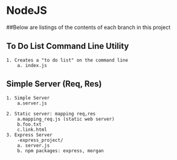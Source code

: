 
# NodeJS
##Below are listings of the contents of each branch in this project

## To Do List Command Line Utility
	1. Creates a "to do list" on the command line
		a. index.js
		
## Simple Server (Req, Res)
	1. Simple Server
		a.server.js

	2. Static server: mapping req,res
		a.mapping_req.js (static web server)
		b.foo.txt
		c.link.html
	3. Express Server
		-express_project/
		a. server.js
		b. npm packages: express, morgan
